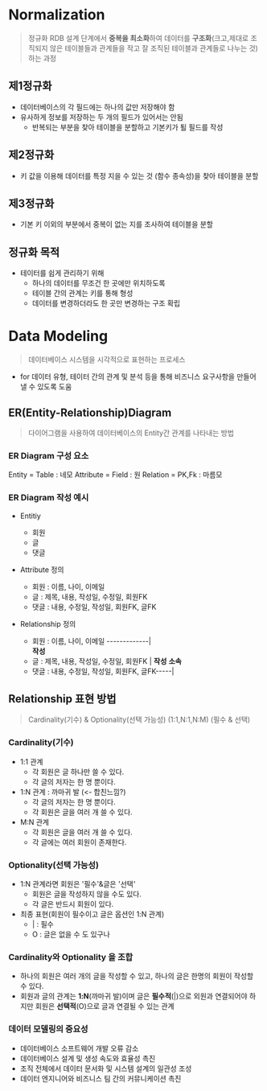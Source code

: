 # Normalization
> 정규화
> RDB 설계 단계에서 **중복을 최소화**하여 데이터를 **구조화**(크고,제대로 조직되지 않은 테이블들과 관계들을 작고 잘 조직된 테이블과 관계들로 나누는 것)하는 과정
 
## 제1정규화
* 데이터베이스의 각 필드에는 하나의 값만 저장해야 함
* 유사하게 정보를 저장하는 두 개의 필드가 있어서는 안됨
  * 반복되는 부분을 찾아 테이블을 분할하고 기본키가 퇼 필드를 작성

## 제2정규화
* 키 값을 이용해 데이터를 특정 지을 수 있는 것 (함수 종속성)을 찾아 테이블을 분할

## 제3정규화
* 기본 키 이외의 부분에서 중복이 없는 지를 조사하여 테이블을 분할

## 정규화 목적
* 테이터를 쉽게 관리하기 위해
  * 하나의 데이터를 무조건 한 곳에만 위치하도록
  * 테이블 간의 관계는 키를 통해 형성
  * 데이터를 변경하더라도 한 곳만 변경하는 구조 확립


# Data Modeling
> 데이터베이스 시스템을 시각적으로 표현하는 프로세스
* for 데이터 유형, 테이터 간의 관계 및 분석 등을 통해 비즈니스 요구사항을 만들어 낼 수 있도록 도움

## ER(Entity-Relationship)Diagram
> 다이어그램을 사용하여 데이터베이스의 Entity간 관계를 나타내는 방법

### ER Diagram 구성 요소
Entity = Table : 네모
Attribute = Field : 원
Relation = PK,Fk : 마름모

### ER Diagram 작성 예시
* Entitiy
  * 회원
  * 글
  * 댓글
* Attribute 정의
  * 회원 : 이름, 나이, 이메일
  * 글 : 제목, 내용, 작성일, 수정일, 회원FK
  * 댓글 : 내용, 수정일, 작성일, 회원FK, 글FK

* Relationship 정의
  * 회원 : 이름, 나이, 이메일       -------------|       
    **작성**
  * 글 : 제목, 내용, 작성일, 수정일, 회원FK       | **작성**
    **소속**
  * 댓글 : 내용, 수정일, 작성일, 회원FK, 글FK-----|

## Relationship 표현 방법
> Cardinality(기수) & Optionality(선택 가능성)
    (1:1,N:1,N:M)          (필수 & 선택)
  
### Cardinality(기수)
* 1:1 관계
  * 각 회원은 글 하나만 쓸 수 있다.
  * 각 글의 저자는 한 명 뿐이다.
* 1:N 관계 : 까마귀 발 (<- 합친느낌?)
  * 각 글의 저자는 한 명 뿐이다.
  * 각 회원은 글을 여러 개 쓸 수 있다.
* M:N 관계
  * 각 회원은 글을 여러 개 쓸 수 있다.
  * 각 글에는 여러 회원이 존재한다.

### Optionality(선택 가능성)
* 1:N 관계라면 회원은 '필수'&글은 '선택'
  * 회원은 글을 작성하지 않을 수도 있다.
  * 각 글은 반드시 회원이 있다.
* 최종 표현(회원이 필수이고 글은 옵션인 1:N 관계)
  * | : 필수
  * O : 글은 없을 수 도 있구나

### Cardinality와 Optionality 을 조합
* 하나의 회원은 여러 개의 글을 작성할 수 있고, 하나의 글은 한명의 회원이 작성할 수 있다.
* 회원과 글의 관계는 **1:N**(까마귀 발)이며 글은 **필수적**(|)으로 외원과 연결되어야 하지만 회원은 **선택적**(O)으로 글과 연결될 수 있는 관계

### 데이터 모델링의 중요성
* 데이터베이스 소프트웨어 개발 오류 감소
* 데이터베이스 설계 및 생성 속도와 효율성 촉진
* 조직 전체에서 데이터 문서화 및 시스템 설계의 일관성 조성
* 데이터 엔지니어와 비즈니스 팀 간의 커뮤니케이션 촉진
